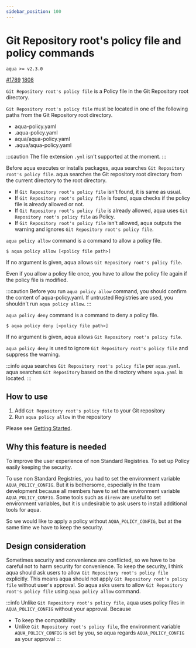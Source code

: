 ```yaml
---
sidebar_position: 100
---
```


# Git Repository root's policy file and policy commands

`aqua >= v2.3.0`

[#1789](https://github.com/aquaproj/aqua/issues/1789) [1808](https://github.com/aquaproj/aqua/pull/1808)

`Git Repository root's policy file` is a Policy file in the Git Repository root directory.

`Git Repository root's policy file` must be located in one of the following paths from the Git Repository root directory.

- aqua-policy.yaml
- .aqua-policy.yaml
- aqua/aqua-policy.yaml
- .aqua/aqua-policy.yaml

:::caution
The file extension `.yml` isn't supported at the moment.
:::

Before aqua executes or installs packages, aqua searches `Git Repository root's policy file`.
aqua searches the Git repository root directory from the current directory to the root directory.

- If `Git Repository root's policy file` isn't found, it is same as usual.
- If `Git Repository root's policy file` is found, aqua checks if the policy file is already allowed or not.
- If `Git Repository root's policy file` is already allowed, aqua uses `Git Repository root's policy file` as Policy.
- If `Git Repository root's policy file` isn't allowed, aqua outputs the warning and ignores `Git Repository root's policy file`.

`aqua policy allow` command is a command to allow a policy file.

```console
$ aqua policy allow [<policy file path>]
```

If no argument is given, aqua allows `Git Repository root's policy file`.

Even if you allow a policy file once, you have to allow the policy file again if the policy file is modified.

:::caution
Before you run `aqua policy allow` command, you should confirm the content of aqua-policy.yaml.
If untrusted Registries are used, you shouldn't run `aqua policy allow`.
:::

`aqua policy deny` command is a command to deny a policy file.

```console
$ aqua policy deny [<policy file path>]
```

If no argument is given, aqua allows `Git Repository root's policy file`.

`aqua policy deny` is used to ignore `Git Repository root's policy file` and suppress the warning.

:::info
aqua searches `Git Repository root's policy file` per `aqua.yaml`. aqua searches `Git Repository` based on the directory where `aqua.yaml` is located.
:::

## How to use

1. Add `Git Repository root's policy file` to your Git repository
1. Run `aqua policy allow` in the repository

Please see [Getting Started](/docs/guides/policy-as-code).

## Why this feature is needed

To improve the user experience of non Standard Registries.
To set up Policy easily keeping the security.

To use non Standard Registries, you had to set the environment variable `AQUA_POLICY_CONFIG`.
But it is bothersome, especially in the team development because all members have to set the environment variable `AQUA_POLICY_CONFIG`.
Some tools such as `direnv` are useful to set environment variables, but it is undesirable to ask users to install additional tools for aqua.

So we would like to apply a policy without `AQUA_POLICY_CONFIG`, but at the same time we have to keep the security.

## Design consideration

Sometimes security and convenience are conflicted, so we have to be careful not to harm security for convenience.
To keep the security, I think aqua should ask users to allow `Git Repository root's policy file` explicitly.
This means aqua should not apply `Git Repository root's policy file` without user's approval.
So aqua asks users to allow `Git Repository root's policy file` using `aqua policy allow` command.

:::info
Unlike `Git Repository root's policy file`, aqua uses policy files in `AQUA_POLICY_CONFIG` without your approval.
Because

- To keep the compatibility
- Unlike `Git Repository root's policy file`, the environment variable `AQUA_POLICY_CONFIG` is set by you, so aqua regards `AQUA_POLICY_CONFIG` as your approval
:::
